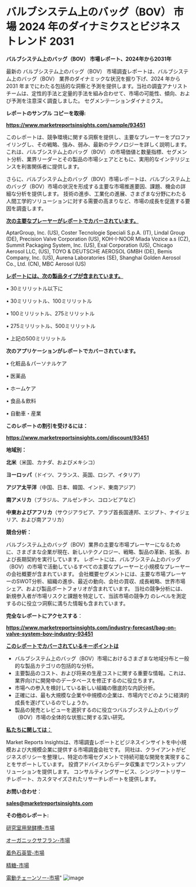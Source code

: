 # バルブシステム上のバッグ（BOV） 市場 2024 年のダイナミクスとビジネストレンド 2031

<strong>バルブシステム上のバッグ（BOV） 市場レポート、2024年から2031年</strong>

最新の バルブシステム上のバッグ（BOV） 市場調査レポートは、バルブシステム上のバッグ（BOV） 業界のダイナミックな状況を掘り下げ、2024 年から 2031 年までにわたる包括的な洞察と予測を提供します。当社の調査アナリスト チームは、定性的手法と定量的手法を組み合わせて、市場の可能性、傾向、および予測を注意深く調査しました。 セグメンテーションダイナミクス。



<strong>レポートのサンプル コピーを取得:</strong> <a href=https://www.marketreportsinsights.com/sample/93451>

<strong><u>https://www.marketreportsinsights.com/sample/93451</u></strong></a>

このレポートは、競争環境に関する洞察を提供し、主要なプレーヤーをプロファイリングし、その戦略、強み、弱み、最新のテクノロジーを詳しく説明します。 これは、バルブシステム上のバッグ（BOV） の市場価値と数量指標、セグメント分析、業界リーダーとその製品の市場シェアとともに、実用的なインテリジェンスを利害関係者に提供します。

さらに、バルブシステム上のバッグ（BOV）市場レポートは、バルブシステム上のバッグ（BOV）市場の状況を形成する主要な市場推進要因、課題、機会の詳細な分析を提供します。 技術の進歩、工業化の進展、さまざまな分野にわたる人間工学的ソリューションに対する需要の高まりなど、市場の成長を促進する要因を調査します。



<strong><u>次の主要なプレーヤーがレポートでカバーされています。</u></strong>

AptarGroup, Inc. (US), Coster Tecnologie Speciali S.p.A. (IT), Lindal Group (DE), Precision Valve Corporation (US), KOH-I-NOOR Mlada Vozice a.s (CZ), Summit Packaging System, Inc. (US), Exal Corporation (US), Chicago Aerosol LLC, (US), TOYO & DEUTSCHE AEROSOL GMBH (DE), Bemis Company, Inc. (US), Aurena Laboratories (SE), Shanghai Golden Aerosol Co., Ltd. (CN), MBC Aerosol (US)



<strong><u><b>レポートには、次の製品タイプが含まれています。</b></u></strong>

• 30ミリリットル以下に

• 30ミリリットル、100ミリリットル

• 100ミリリットル、275ミリリットル

• 275ミリリットル、500ミリリットル

• 上記の500ミリリットル



<strong><b>次のアプリケーションがレポートでカバーされています。</b></strong>

• 化粧品＆パーソナルケア

• 医薬品

• ホームケア

• 食品＆飲料

• 自動車・産業



<strong><b>このレポートの割引を受けるには：</b></strong><a href=https://www.marketreportsinsights.com/discount/93451>

<strong><u>https://www.marketreportsinsights.com/discount/93451</u></strong></a>



<strong>地域別：</strong>



<strong>北米</strong>（米国、カナダ、およびメキシコ）



<strong>ヨーロッパ</strong>（ドイツ、フランス、英国、ロシア、イタリア）



<strong>アジア太平洋</strong>（中国、日本、韓国、インド、東南アジア）



<strong>南アメリカ</strong>（ブラジル、アルゼンチン、コロンビアなど）



<strong>中東およびアフリカ</strong>（サウジアラビア、アラブ首長国連邦、エジプト、ナイジェリア、および南アフリカ）



<strong>競合分析：</strong>

バルブシステム上のバッグ（BOV）業界の主要な市場プレーヤーになるために、さまざまな企業が現在、新しいテクノロジー、戦略、製品の革新、拡張、および長期契約を実行しています。 レポートには、バルブシステム上のバッグ（BOV）の市場で活動しているすべての主要なプレーヤーと小規模なプレーヤーの会社概要が含まれています。 会社概要セグメントには、主要な市場プレーヤーのSWOT分析、組織の進歩、最近の動向、会社の買収、成長戦略、世界市場シェア、および製品ポートフォリオが含まれています。 当社の競争分析には、新規参入者が市場リスクと課題を特定して、当該市場の競争力 のレベルを測定するのに役立つ洞察に満ちた情報も含まれています。



<strong>完全なレポートにアクセスする</strong>：

<a href=https://www.marketreportsinsights.com/industry-forecast/bag-on-valve-system-bov-industry-93451>

<strong><u>https://www.marketreportsinsights.com/industry-forecast/bag-on-valve-system-bov-industry-93451</u></strong></a>



<strong><u><b>このレポートでカバーされているキーポイントは</b></u></strong>
<ul>
  <li>バルブシステム上のバッグ（BOV）市場におけるさまざまな地域分布と一般的な製品カテゴリの包括的な分析。</li>
  <li>主要製品のコスト、および将来の生産コストに関する重要な情報。これは、業界向けに開発中のデータベースを修正するのに役立ちます。</li>
  <li>市場への参入を検討している新しい組織の徹底的な内訳分析。</li>
  <li>正確には、最も大規模な企業や中規模の企業は、市場内でどのように経済的成長を遂げているのでしょうか。</li>
  <li>製品の発売とレビューを選択するのに役立つバルブシステム上のバッグ（BOV）市場の全体的な状態に関する深い研究。</li>
</ul>


<strong><u><b>私たちに関しては：</b></u></strong>

Market Reports Insightsは、市場調査レポートとビジネスインサイトを中小規模および大規模企業に提供する市場調査会社です。 同社は、クライアントがビジネスポリシーを整理し、特定の市場セグメントで持続可能な開発を実現することをサポートしています。 投資アドバイスからデータ収集までワンストップソリューションを提供します。 コンサルティングサービス、シンジケートリサーチレポート、カスタマイズされたリサーチレポートを提供します。



<strong><b>お問い合わせ</b></strong>：

<a href=mailto:sales@marketreportsinsights.com>

<strong><u>sales@marketreportsinsights.com</u></strong></a>



<strong>その他のレポート:</strong>

<a href=https://www.linkedin.com/pulse/研究室用発酵槽-市場-2023-年のダイナミクスとビジネストレンド-2030-qxf8f/>研究室用発酵槽-市場</a>

<a href=https://www.linkedin.com/pulse/オーガニックサフラン-市場-2023-最新の-cagr-および成長分析-m2opf/>オーガニックサフラン-市場</a>

<a href=https://www.linkedin.com/pulse/着色石英管-市場-2030-年までの需要に焦点を当てた-2023-年調査レポート-frtzf/>着色石英管-市場</a>

<a href=https://www.linkedin.com/pulse/精糖-市場-2023-総利益と主要ベンダー-2030-market-mysteries-decoded-360-analy-sjbpf/>精糖-市場</a>

<a href=https://www.linkedin.com/pulse/電動チェーンソー-市場-2023-swot-分析と成長率-2030-yhvxf/>電動チェーンソー-市場</a>"
![image](https://github.com/gayatriri2/Market-Trends/assets/166717496/f9a25c0f-7864-40a1-8b28-aff00878b7e1)
